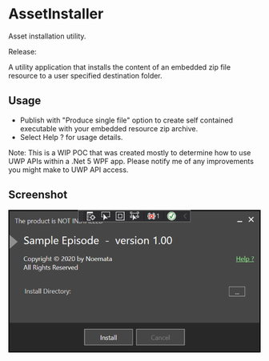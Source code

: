 # AssetInstaller

Asset installation utility.

Release: 

A utility application that installs the content of an embedded zip file resource to a user specified destination folder.

## Usage
* Publish with "Produce single file" option to create self contained executable with your embedded resource zip archive.
* Select Help ? for usage details.

Note: This is a WIP POC that was created mostly to determine how to use UWP APIs within a .Net 5 WPF app.  Please notify me of any improvements you might make to UWP API access.

## Screenshot
![Screenshot](https://github.com/Noemata/AssetInstaller/raw/master/Screenshot.png)
